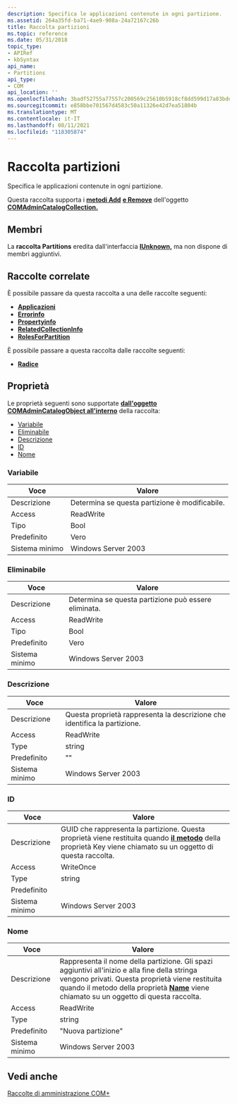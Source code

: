 ```yaml
---
description: Specifica le applicazioni contenute in ogni partizione.
ms.assetid: 264a35fd-ba71-4ae9-908a-24a72167c26b
title: Raccolta partizioni
ms.topic: reference
ms.date: 05/31/2018
topic_type:
- APIRef
- kbSyntax
api_name:
- Partitions
api_type:
- COM
api_location: ''
ms.openlocfilehash: 3badf52755a77557c200569c25610b5918cf8dd599d17a83bdebb5c4ddfa6801
ms.sourcegitcommit: e858bbe701567d4583c50a11326e42d7ea51804b
ms.translationtype: MT
ms.contentlocale: it-IT
ms.lasthandoff: 08/11/2021
ms.locfileid: "118305874"
---
```

# <a name="partitions-collection"></a>Raccolta partizioni

Specifica le applicazioni contenute in ogni partizione.

Questa raccolta supporta i [**metodi Add**](/windows/desktop/api/ComAdmin/nf-comadmin-icatalogcollection-add) [**e Remove**](/windows/desktop/api/ComAdmin/nf-comadmin-icatalogcollection-remove) dell'oggetto [**COMAdminCatalogCollection.**](comadmincatalogcollection.md)

## <a name="members"></a>Membri

La **raccolta Partitions** eredita dall'interfaccia [**IUnknown,**](/windows/desktop/api/unknwn/nn-unknwn-iunknown) ma non dispone di membri aggiuntivi.

## <a name="related-collections"></a>Raccolte correlate

È possibile passare da questa raccolta a una delle raccolte seguenti:

-   [**Applicazioni**](applications.md)
-   [**Errorinfo**](errorinfo.md)
-   [**Propertyinfo**](propertyinfo.md)
-   [**RelatedCollectionInfo**](relatedcollectioninfo.md)
-   [**RolesForPartition**](rolesforpartition.md)

È possibile passare a questa raccolta dalle raccolte seguenti:

-   [**Radice**](root.md)

## <a name="properties"></a>Proprietà

Le proprietà seguenti sono supportate [**dall'oggetto COMAdminCatalogObject all'interno**](comadmincatalogobject.md) della raccolta:

-   [Variabile](#changeable)
-   [Eliminabile](#deleteable)
-   [Descrizione](#description)
-   [ID](#partitions-collection)
-   [Nome](#name)

### <a name="changeable"></a>Variabile



| Voce | Valore |
|----------------|--------------------------------------------------|
| Descrizione    | Determina se questa partizione è modificabile. |
| Access         | ReadWrite                                        |
| Tipo           | Bool                                             |
| Predefinito        | Vero                                             |
| Sistema minimo | Windows Server 2003                              |



 

### <a name="deleteable"></a>Eliminabile



| Voce | Valore |
|----------------|---------------------------------------------------|
| Descrizione    | Determina se questa partizione può essere eliminata. |
| Access         | ReadWrite                                         |
| Tipo           | Bool                                              |
| Predefinito        | Vero                                              |
| Sistema minimo | Windows Server 2003                               |



 

### <a name="description"></a>Descrizione



| Voce | Valore |
|----------------|---------------------------------------------------------------------|
| Descrizione    | Questa proprietà rappresenta la descrizione che identifica la partizione. |
| Access         | ReadWrite                                                           |
| Type           | string                                                              |
| Predefinito        | ""                                                                  |
| Sistema minimo | Windows Server 2003                                                 |



 

### <a name="id"></a>ID



| Voce | Valore |
|----------------|--------------------------------------------------------------------------------------------------------------------------------------------------------------------|
| Descrizione    | GUID che rappresenta la partizione. Questa proprietà viene restituita quando [**il metodo**](/windows/desktop/api/ComAdmin/nf-comadmin-icatalogobject-get_key) della proprietà Key viene chiamato su un oggetto di questa raccolta. |
| Access         | WriteOnce                                                                                                                                                          |
| Type           | string                                                                                                                                                             |
| Predefinito        | <Generated>                                                                                                                                                  |
| Sistema minimo | Windows Server 2003                                                                                                                                                |



 

### <a name="name"></a>Nome



| Voce | Valore |
|----------------|----------------------------------------------------------------------------------------------------------------------------------------------------------------------------------------------------------------------------------------|
| Descrizione    | Rappresenta il nome della partizione. Gli spazi aggiuntivi all'inizio e alla fine della stringa vengono privati. Questa proprietà viene restituita quando il metodo della proprietà [**Name**](/windows/desktop/api/ComAdmin/nf-comadmin-icatalogobject-get_name) viene chiamato su un oggetto di questa raccolta. |
| Access         | ReadWrite                                                                                                                                                                                                                              |
| Type           | string                                                                                                                                                                                                                                 |
| Predefinito        | "Nuova partizione"                                                                                                                                                                                                                        |
| Sistema minimo | Windows Server 2003                                                                                                                                                                                                                    |



 

## <a name="see-also"></a>Vedi anche

<dl> <dt>

[Raccolte di amministrazione COM+](com--administration-collections.md)
</dt> </dl>

 

 
